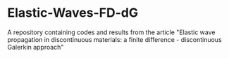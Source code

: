 # Elastic-Waves-FD-dG
A repository containing codes and results from the article "Elastic wave propagation in discontinuous materials: a finite difference - discontinuous Galerkin approach"

